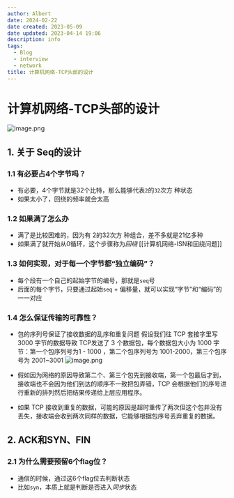 ```yaml
---
author: Albert
date: 2024-02-22
date created: 2023-05-09
date updated: 2023-04-14 19:06
description: info
tags:
  - Blog
  - interview
  - network
title: 计算机网络-TCP头部的设计
---
```


# 计算机网络-TCP头部的设计

![image.png](https://img-20221128.oss-cn-shanghai.aliyuncs.com/img-2022-11/20230414150654.png)

## 1. 关于 Seq的设计

### 1.1 有必要占4个字节吗？

- 有必要，4个字节就是32个比特，那么能够代表`2`的`32`次方 种状态
- 如果太小了，回绕的频率就会太高

### 1.2 如果满了怎么办

- 满了是比较困难的，因为有 2的32次方 种组合，差不多就是21亿多种
- 如果满了就开始从0循环，这个步骤称为*回绕*
  [[计算机网络-ISN和回绕问题]]

### 1.3 如何实现，对于每一个字节都“独立编码”？

- 每个段有一个自己的起始字节的编号，那就是`seq`号
- 后面的每个字节，只要通过起始`seq` + 偏移量，就可以实现“字节”和“编码”的一一对应

### 1.4 怎么保证传输的可靠性？

- 包的序列号保证了接收数据的乱序和重复问题 假设我们往 TCP 套接字里写 3000 字节的数据导致 TCP发送了 3 个数据包，每个数据包大小为 1000 字节：第一个包序列号为1 - 1000 ，第二个包序列号为 1001-2000，第三个包序号为 2001~3001
  ![image.png](https://img-20221128.oss-cn-shanghai.aliyuncs.com/img-2022-11/20230414190626.png)

- 假如因为网络的原因导致第二个、第三个包先到接收端，第一个包最后才到，接收端也不会因为他们到达的顺序不一致把包弄错，TCP 会根据他们的序号进行重新的排列然后把结果传递给上层应用程序。
- 如果 TCP 接收到重复的数据，可能的原因是超时重传了两次但这个包并没有丢失，接收端会收到两次同样的数据，它能够根据包序号丢弃重复的数据。

## 2. ACK和SYN、FIN

### 2.1 为什么需要预留6个flag位？

- 通信的时候，通过这6个flag位去判断状态
- 比如`syn`，本质上就是判断是否进入*同步*状态
